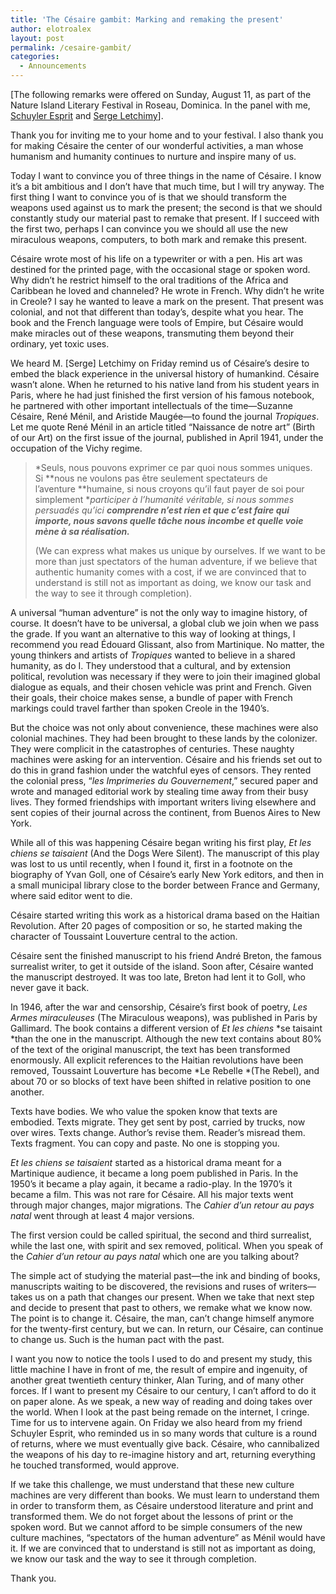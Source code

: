 ```yaml
---
title: 'The Césaire gambit: Marking and remaking the present'
author: elotroalex
layout: post
permalink: /cesaire-gambit/
categories:
  - Announcements
---
```

[The following remarks were offered on Sunday, August 11, as part of the Nature Island Literary Festival in Roseau, Dominica. In the panel with me, <a href="http://schuyleresprit.com/" target="_blank">Schuyler Esprit</a> and <a href="http://www.serge-letchimy.fr/" target="_blank">Serge Letchimy</a>].

Thank you for inviting me to your home and to your festival. I also thank you for making Césaire the center of our wonderful activities, a man whose humanism and humanity continues to nurture and inspire many of us.

Today I want to convince you of three things in the name of Césaire. I know it&#8217;s a bit ambitious and I don&#8217;t have that much time, but I will try anyway. The first thing I want to convince you of is that we should transform the weapons used against us to mark the present; the second is that we should constantly study our material past to remake that present. If I succeed with the first two, perhaps I can convince you we should all use the new miraculous weapons, computers, to both mark and remake this present.

Césaire wrote most of his life on a typewriter or with a pen. His art was destined for the printed page, with the occasional stage or spoken word. Why didn&#8217;t he restrict himself to the oral traditions of the Africa and Caribbean he loved and channeled? He wrote in French. Why didn&#8217;t he write in Creole? I say he wanted to leave a mark on the present. That present was colonial, and not that different than today&#8217;s, despite what you hear. The book and the French language were tools of Empire, but Césaire would make miracles out of these weapons, transmuting them beyond their ordinary, yet toxic uses.

We heard M. [Serge] Letchimy on Friday remind us of Césaire&#8217;s desire to embed the black experience in the universal history of humankind. Césaire wasn&#8217;t alone. When he returned to his native land from his student years in Paris, where he had just finished the first version of his famous notebook, he partnered with other important intellectuals of the time—Suzanne Césaire, René Ménil, and Aristide Maugée—to found the journal *Tropiques*. Let me quote René Ménil in an article titled “Naissance de notre art” (Birth of our Art) on the first issue of the journal, published in April 1941, under the occupation of the Vichy regime.

> *Seuls, nous pouvons exprimer ce par quoi nous sommes uniques. Si **nous ne voulons pas être seulement spectateurs de l&#8217;aventure **humaine, si nous croyons qu&#8217;il faut payer de soi pour simplement **participer à l&#8217;humanité véritable, si nous sommes persuadés qu&#8217;ici **comprendre n&#8217;est rien et que c&#8217;est faire qui importe, nous savons **quelle tâche nous incombe et quelle voie mène à sa réalisation**.***
> 
> (We can express what makes us unique by ourselves. If we want to be more than just spectators of the human adventure, if we believe that authentic humanity comes with a cost, if we are convinced that to understand is still not as important as doing, we know our task and the way to see it through completion).

A universal &#8220;human adventure&#8221; is not the only way to imagine history, of course. It doesn&#8217;t have to be universal, a global club we join when we pass the grade. If you want an alternative to this way of looking at things, I recommend you read Édouard Glissant, also from Martinique. No matter, the young thinkers and artists of *Tropiques* wanted to believe in a shared humanity, as do I. They understood that a cultural, and by extension political, revolution was necessary if they were to join their imagined global dialogue as equals, and their chosen vehicle was print and French. Given their goals, their choice makes sense, a bundle of paper with French markings could travel farther than spoken Creole in the 1940&#8217;s.

But the choice was not only about convenience, these machines were also colonial machines. They had been brought to these lands by the colonizer. They were complicit in the catastrophes of centuries. These naughty machines were asking for an intervention. Césaire and his friends set out to do this in grand fashion under the watchful eyes of censors. They rented the colonial press, &#8220;*les Imprimeries du Gouvernement*,” secured paper and wrote and managed editorial work by stealing time away from their busy lives. They formed friendships with important writers living elsewhere and sent copies of their journal across the continent, from Buenos Aires to New York.

While all of this was happening Césaire began writing his first play, *Et les chiens se taisaient* (And the Dogs Were Silent). The manuscript of this play was lost to us until recently, when I found it, first in a footnote on the biography of Yvan Goll, one of Césaire&#8217;s early New York editors, and then in a small municipal library close to the border between France and Germany, where said editor went to die.

Césaire started writing this work as a historical drama based on the Haitian Revolution. After 20 pages of composition or so, he started making the character of Toussaint Louverture central to the action. 

Césaire sent the finished manuscript to his friend André Breton, the famous surrealist writer, to get it outside of the island. Soon after, Césaire wanted the manuscript destroyed. It was too late, Breton had lent it to Goll, who never gave it back.

In 1946, after the war and censorship, Césaire&#8217;s first book of poetry, *Les Armes miraculeuses* (The Miraculous weapons), was published in Paris by Gallimard. The book contains a different version of *Et les chiens* *se taisaint *than the one in the manuscript. Although the new text contains about 80% of the text of the original manuscript, the text has been transformed enormously. All explicit references to the Haitian revolutions have been removed, Toussaint Louverture has become *Le Rebelle *(The Rebel), and about 70 or so blocks of text have been shifted in relative position to one another.

Texts have bodies. We who value the spoken know that texts are embodied. Texts migrate. They get sent by post, carried by trucks, now over wires. Texts change. Author&#8217;s revise them. Reader&#8217;s misread them. Texts fragment. You can copy and paste. No one is stopping you.

*Et les chiens se taisaient* started as a historical drama meant for a Martinique audience, it became a long poem published in Paris. In the 1950&#8217;s it became a play again, it became a radio-play. In the 1970&#8217;s it became a film. This was not rare for Césaire. All his major texts went through major changes, major migrations. The *Cahier d&#8217;un retour au pays natal* went through at least 4 major versions. 

The first version could be called spiritual, the second and third surrealist, while the last one, with spirit and sex removed, political. When you speak of the *Cahier d&#8217;un retour au pays natal* which one are you talking about?

The simple act of studying the material past—the ink and binding of books, manuscripts waiting to be discovered, the revisions and ruses of writers—takes us on a path that changes our present. When we take that next step and decide to present that past to others, we remake what we know now. The point is to change it. Césaire, the man, can&#8217;t change himself anymore for the twenty-first century, but we can. In return, our Césaire, can continue to change us. Such is the human pact with the past.

I want you now to notice the tools I used to do and present my study, this little machine I have in front of me, the result of empire and ingenuity, of another great twentieth century thinker, Alan Turing, and of many other forces. If I want to present my Césaire to our century, I can&#8217;t afford to do it on paper alone. As we speak, a new way of reading and doing takes over the world. When I look at the past being remade on the internet, I cringe. Time for us to intervene again. On Friday we also heard from my friend Schuyler Esprit, who reminded us in so many words that culture is a round of returns, where we must eventually give back. Césaire, who cannibalized the weapons of his day to re-imagine history and art, returning everything he touched transformed, would approve.

If we take this challenge, we must understand that these new culture machines are very different than books. We must learn to understand them in order to transform them, as Césaire understood literature and print and transformed them. We do not forget about the lessons of print or the spoken word. But we cannot afford to be simple consumers of the new culture machines, &#8220;spectators of the human adventure&#8221; as Ménil would have it. If we are convinced that to understand is still not as important as doing, we know our task and the way to see it through completion.

Thank you.
